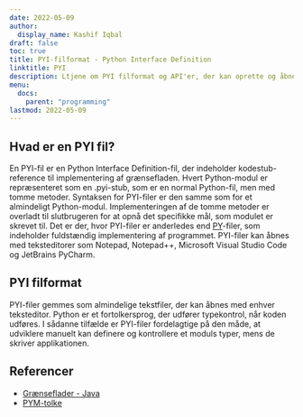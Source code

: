 ```yaml
---
date: 2022-05-09
author:
  display_name: Kashif Iqbal
draft: false
toc: true
title: PYI-filformat - Python Interface Definition
linktitle: PYI
description: Ltjene om PYI filformat og API'er, der kan oprette og åbne PYI fils.
menu:
  docs:
    parent: "programming"
lastmod: 2022-05-09
---
```


## Hvad er en PYI fil?

En PYI-fil er en Python Interface Definition-fil, der indeholder kodestub-reference til implementering af grænsefladen. Hvert Python-modul er repræsenteret som en .pyi-stub, som er en normal Python-fil, men med tomme metoder. Syntaksen for PYI-filer er den samme som for et almindeligt Python-modul. Implementeringen af de tomme metoder er overladt til slutbrugeren for at opnå det specifikke mål, som modulet er skrevet til. Det er der, hvor PYI-filer er anderledes end [PY](/programming/py/)-filer, som indeholder fuldstændig implementering af programmet. PYI-filer kan åbnes med teksteditorer som Notepad, Notepad++, Microsoft Visual Studio Code og JetBrains PyCharm.

## PYI filformat

PYI-filer gemmes som almindelige tekstfiler, der kan åbnes med enhver teksteditor. Python er et fortolkersprog, der udfører typekontrol, når koden udføres. I sådanne tilfælde er PYI-filer fordelagtige på den måde, at udviklere manuelt kan definere og kontrollere et moduls typer, mens de skriver applikationen.

## Referencer ##

 * [Grænseflader - Java](https://en.wikipedia.org/wiki/Interface_(Java))
 * [PYM-tolke](https://github.com/interpreters/pym)

